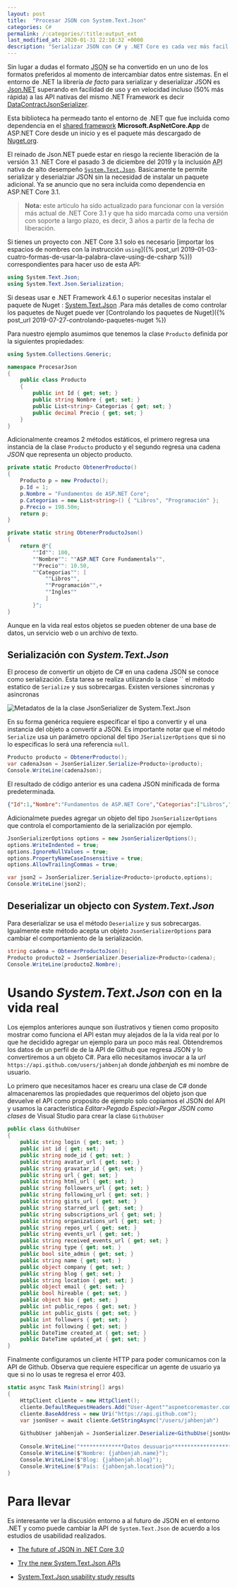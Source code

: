 ```yaml
---
layout: post
title:  "Procesar JSON con System.Text.Json"
categories: C#
permalink: /:categories/:title:output_ext
last_modified_at: 2020-01-31 22:10:32 +0000
description: "Serializar JSON con C# y .NET Core es cada vez más facil gracias a la nueva API: System.Text.Json"
---
```


Sin lugar a dudas el formato <abbr lang="en" title="Javascript Object Notation">JSON</abbr> se ha convertido en un uno de los formatos preferidos al momento de intercambiar datos entre sistemas. En el entorno de .NET la librería _de facto_ para serializar y deserializar JSON es [Json.NET](https://www.newtonsoft.com/json) superando en facilidad de uso y en velocidad incluso (50% más rápida) a las API nativas del mismo .NET Framework es decir [DataContractJsonSerializer](https://docs.microsoft.com/dotnet/api/system.runtime.serialization.json.datacontractjsonserializer?view=netframework-4.8).

Esta biblioteca ha permeado tanto el entorno de .NET que fue incluida como dependencia en el <span lang="en">[shared framework](https://natemcmaster.com/blog/2018/08/29/netcore-primitives-2/)</span> **Microsoft.AspNetCore.App** de ASP.NET Core desde un inicio y es el paquete más descargado de [Nuget.org](https://www.nuget.org/stats).

El reinado de Json.NET puede estar en riesgo la reciente liberación de la versión 3.1 .NET Core el pasado 3 de diciembre del 2019 y la inclusión <abbr lang="en" title="Application Programming Interface">API</abbr> nativa de alto desempeño [`System.Text.Json`](https://www.nuget.org/packages/System.Text.Json). Basicamente te permite serializar y deserialziar JSON sin la necesidad de instalar un paquete adicional. Ya se anuncio que no sera incluida como dependencia en ASP.NET Core 3.1.

> **Nota:** este articulo ha sido actualizado para funcionar con la versión más actual de .NET Core 3.1 y que ha sido marcada como una versión con soporte a largo plazo, es decir, 3 años a partir de la fecha de liberación.

Si tienes un proyecto con .NET Core 3.1 solo es necesario [importar los espacios de nombres con la instrucción `using`]({% post_url 2019-01-03-cuatro-formas-de-usar-la-palabra-clave-using-de-csharp %})) correspondientes para hacer uso de esta API:

```csharp
using System.Text.Json;
using System.Text.Json.Serialization;
```

Si deseas usar e .NET Framework 4.6.1 o superior necesitas instalar el paquete de Nuget : [System.Text.Json](https://www.nuget.org/packages/System.Text.Json) .Para más detalles de como controlar los paquetes de Nuget puede ver [Controlando los paquetes de Nuget]({% post_url 2019-07-27-controlando-paquetes-nuget %})

Para nuestro ejemplo asumimos que tenemos la clase `Producto` definida por la siguientes propiedades:

```csharp
using System.Collections.Generic;

namespace ProcesarJson
{
    public class Producto
    {
        public int Id { get; set; }
        public string Nombre { get; set; }
        public List<string> Categorias { get; set; }
        public decimal Precio { get; set; }
    }
}
```

Adicionalmente creamos 2 métodos estáticos, el primero regresa una instancia de la clase `Producto` producto y el segundo regresa una cadena *JSON* que representa un objecto producto.

```csharp
private static Producto ObtenerProducto()
{
    Producto p = new Producto();
    p.Id = 1;
    p.Nombre = "Fundamentos de ASP.NET Core";
    p.Categorias = new List<string>() { "Libros", "Programación" };
    p.Precio = 198.50m;
    return p;
}

private static string ObtenerProductoJson()
{
    return @"{
        ""Id"": 100,
        ""Nombre"": ""ASP.NET Core Fundamentals"",
        ""Precio"": 10.50,
        ""Categorias"": [
            ""Libros"",
            ""Programación"",+
            ""Ingles""
            ]
        }";
}
```

Aunque en la vida real estos objetos se pueden obtener de una base de datos, un servicio web o un archivo de texto.

## Serialización con *System.Text.Json*

El proceso de convertir un objeto de C# en una cadena JSON se conoce como serialización. Esta tarea se realiza utilizando la clase `` el método estatico de `Serialize` y sus sobrecargas. Existen versiones sincronas y asincronas

<img data-src="/img/json.png" class="lazyload"  alt="Metadatos de la la clase JsonSerializer de System.Text.Json"> 

En su forma genérica requiere especificar el tipo a convertir y el una instancia del objeto a convertir a JSON. Es importante notar que el método `Serialize` usa un parámetro opcional del tipo `JSerializerOptions` que si no lo especificas lo será una referencia `null`.

```csharp
Producto producto = ObtenerProducto();
var cadenaJson = JsonSerializer.Serialize<Producto>(producto);
Console.WriteLine(cadenaJson);
```

El resultado de código anterior es una cadena JSON minificada de forma predeterminada.

```json
{"Id":1,"Nombre":"Fundamentos de ASP.NET Core","Categorias":["Libros","Programaci\u00F3n"],"Precio":198.50}
```  

Adicionalmete puedes agregar un objeto del tipo `JsonSerializerOptions` que controla el comportamiento de la serialización por ejemplo.

```cs
JsonSerializerOptions options = new JsonSerializerOptions();
options.WriteIndented = true;
options.IgnoreNullValues = true;
options.PropertyNameCaseInsensitive = true;
options.AllowTrailingCommas = true;

var json2 = JsonSerializer.Serialize<Producto>(producto,options);
Console.WriteLine(json2);
```

## Deserializar un objecto con *System.Text.Json*

Para deserializar se usa el método `Deserialize` y sus sobrecargas. Igualmente este método acepta un objeto `JsonSerializerOptions` para cambiar el comportamiento de la serialización.

```csharp
string cadena = ObtenerProductoJson();
Producto producto2 = JsonSerializer.Deserialize<Producto>(cadena);
Console.WriteLine(producto2.Nombre);
```

# Usando *System.Text.Json* con en la vida real

Los ejemplos anteriores aunque son ilustrativos y tienen como proposito mostrar como funciona el API estan muy alejados de la la vida real por lo que he decidido agregar un ejemplo para un poco más real. Obtendremos los datos de un perfil de de la API de Github que regresa JSON y lo convertiremos a un objeto C#. Para ello necesitamos invocar a la _url_ `https://api.github.com/users/jahbenjah` donde *jahbenjah* es mi nombre de usuario.

Lo primero que necesitamos hacer es crearu una clase de C# donde almacenaremos las propiedades que requerimos del objeto json que devuelve el API como proposito de ejemplo solo copiamos el JSON del API y usamos la característica _Editar>Pegado Especial>Pegar JSON como clases_ de Visual Studio para crear la clase `GithubUser`

```cs
public class GithubUser
{
    public string login { get; set; }
    public int id { get; set; }
    public string node_id { get; set; }
    public string avatar_url { get; set; }
    public string gravatar_id { get; set; }
    public string url { get; set; }
    public string html_url { get; set; }
    public string followers_url { get; set; }
    public string following_url { get; set; }
    public string gists_url { get; set; }
    public string starred_url { get; set; }
    public string subscriptions_url { get; set; }
    public string organizations_url { get; set; }
    public string repos_url { get; set; }
    public string events_url { get; set; }
    public string received_events_url { get; set; }
    public string type { get; set; }
    public bool site_admin { get; set; }
    public string name { get; set; }
    public object company { get; set; }
    public string blog { get; set; }
    public string location { get; set; }
    public object email { get; set; }
    public bool hireable { get; set; }
    public object bio { get; set; }
    public int public_repos { get; set; }
    public int public_gists { get; set; }
    public int followers { get; set; }
    public int following { get; set; }
    public DateTime created_at { get; set; }
    public DateTime updated_at { get; set; }
}
```

Finalmente configuramos un cliente HTTP para poder comunicarnos con la API de Github. Observa que requiere especificar un agente de usuario ya que si no lo usas te regresa el error 403.

```cs
static async Task Main(string[] args)
{
    HttpClient cliente = new HttpClient();
    cliente.DefaultRequestHeaders.Add("User-Agent""aspnetcoremaster.com");
    cliente.BaseAddress = new Uri("https://api.github.com");
    var jsonUser = await cliente.GetStringAsync("/users/jahbenjah")
    
    GithubUser jahbenjah = JsonSerializer.Deserialize<GithubUse(jsonUser);
    
    Console.WriteLine("**************Datos deusuario**********************");
    Console.WriteLine($"Nombre: {jahbenjah.name}");
    Console.WriteLine($"Blog: {jahbenjah.blog}");
    Console.WriteLine($"País: {jahbenjah.location}");
}
```

# Para llevar

Es interesante ver la discusión entorno a al futuro de JSON en el entorno .NET y como puede cambiar la API de `System.Text.Json` de acuerdo a los estudios de usabilidad realizados.

* [The future of JSON in .NET Core 3.0](https://github.com/dotnet/corefx/issues/33115)

* [Try the new System.Text.Json APIs](https://devblogs.microsoft.com/dotnet/try-the-new-system-text-json-apis/)

* [System.Text.Json usability study results](https://github.com/dotnet/announcements/issues/117)